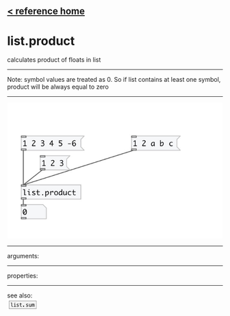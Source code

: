 [< reference home](index.html)
---

# list.product


calculates product of floats in list

---

Note: symbol values are treated as 0. So if list contains at least one symbol,
            product will be always equal to zero
<br>


---


![example](examples/list.product-example.jpg)

---
arguments:


---
properties:


---
see also:<br>
[![list.sum](img/object_list.sum.png)](list.sum.html)
